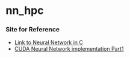 # nn_hpc
### Site for Reference
- [Link to Neural Network in C](https://towardsdatascience.com/simple-neural-network-implementation-in-c-663f51447547)
- [CUDA Neural Network implementation Part1](http://luniak.io/cuda-neural-network-implementation-part-1/)
